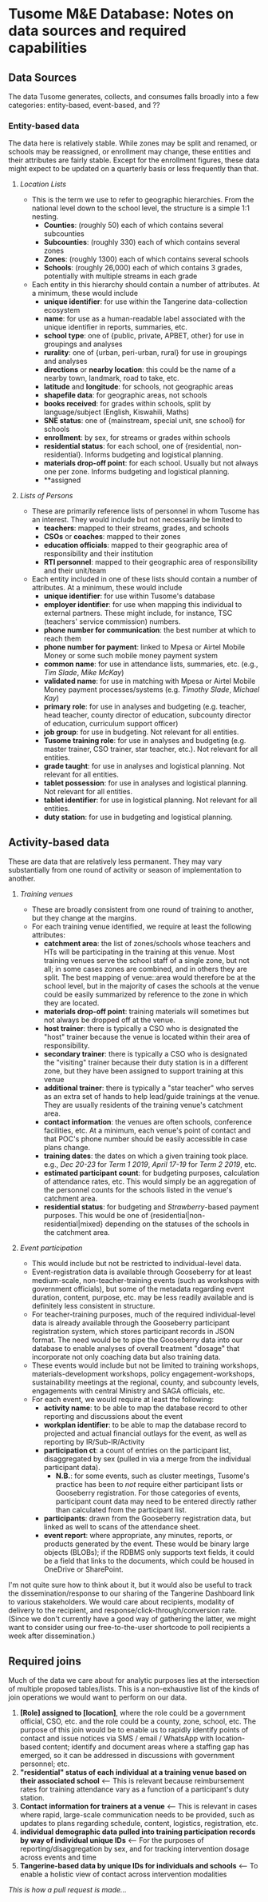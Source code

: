 # Tusome M&E Database: Notes on data sources and required capabilities

## Data Sources

The data Tusome generates, collects, and consumes falls broadly into a few categories: entity-based, event-based, and ??

### Entity-based data

The data here is relatively stable. While zones may be split and renamed, or schools may be reassigned, or enrollment may change, these entities and their attributes are fairly stable. Except for the enrollment figures, these data might expect to be updated on a quarterly basis or less frequently than that.

1. _Location Lists_
    + This is the term we use to refer to geographic hierarchies. From the national level down to the school level, the structure is a simple 1:1 nesting.
        * **Counties**: (roughly 50) each of which contains several subcounties
        * **Subcounties**: (roughly 330) each of which contains several zones
        * **Zones**: (roughly 1300) each of which contains several schools
        * **Schools**: (roughly 26,000) each of which contains 3 grades, potentially with multiple streams in each grade
    + Each entity in this hierarchy should contain a number of attributes. At a minimum, these would include
        * **unique identifier**: for use within the Tangerine data-collection ecosystem
        * **name**: for use as a human-readable label associated with the unique identifier in reports, summaries, etc.
        * **school type**: one of {public, private, APBET, other} for use in groupings and analyses
        * **rurality**: one of {urban, peri-urban, rural} for use in groupings and analyses
        * **directions** or **nearby location**: this could be the name of a nearby town, landmark, road to take, etc.
        * **latitude** and **longitude**: for schools, not geographic areas
        * **shapefile data**: for geographic areas, not schools
        * **books received**: for grades within schools, split by language/subject (English, Kiswahili, Maths)
        * **SNE status**: one of {mainstream, special unit, sne school} for schools
        * **enrollment**: by sex, for streams or grades within schools
        * **residential status**: for each school, one of {residential, non-residential}. Informs budgeting and logistical planning.
        * **materials drop-off point**: for each school. Usually but not always one per zone. Informs budgeting and logistical planning.
        * **assigned

1. _Lists of Persons_
    + These are primarily reference lists of personnel in whom Tusome has an interest. They would include but not necessarily be limited to
        * **teachers**: mapped to their streams, grades, and schools
        * **CSOs** or **coaches**: mapped to their zones
        * **education officials**: mapped to their geographic area of responsibility and their institution
        * **RTI personnel**: mapped to their geographic area of responsibility and their unit/team
    + Each entity included in one of these lists should contain a number of attributes. At a minimum, these would include
        * **unique identifier**: for use within Tusome's database
        * **employer identifier**: for use when mapping this individual to external partners. These might include, for instance, TSC (teachers' service commission) numbers.
        * **phone number for communication**: the best number at which to reach them
        * **phone number for payment**: linked to Mpesa or Airtel Mobile Money or some such mobile money payment system
        * **common name**: for use in attendance lists, summaries, etc. (e.g., _Tim Slade_, _Mike McKay_)
        * **validated name**: for use in matching with Mpesa or Airtel Mobile Money payment processes/systems (e.g. _Timothy Slade_, _Michael Kay_)
        * **primary role**: for use in analyses and budgeting (e.g. teacher, head teacher, county director of education, subcounty director of education, curriculum support officer)
        * **job group**: for use in budgeting. Not relevant for all entities.
        * **Tusome training role**: for use in analyses and budgeting (e.g. master trainer, CSO trainer, star teacher, etc.). Not relevant for all entities.
        * **grade taught**: for use in analyses and logistical planning. Not relevant for all entities.
        * **tablet possession**: for use in analyses and logistical planning. Not relevant for all entities.
        * **tablet identifier**: for use in logistical planning. Not relevant for all entities.
        * **duty station**: for use in budgeting and logistical planning.

## Activity-based data

These are data that are relatively less permanent. They may vary substantially from one round of activity or season of implementation to another.

1. _Training venues_
    + These are broadly consistent from one round of training to another, but they change at the margins.
    + For each training venue identified, we require at least the following attributes:
        * **catchment area**: the list of zones/schools whose teachers and HTs will be participating in the training at this venue. Most training venues serve the school staff of a single zone, but not all; in some cases zones are combined, and in others they are split. The best mapping of venue::area would therefore be at the school level, but in the majority of cases the schools at the venue could be easily summarized by reference to the zone in which they are located.
        * **materials drop-off point**: training materials will sometimes but not always be dropped off at the venue.
        * **host trainer**: there is typically a CSO who is designated the "host" trainer because the venue is located within their area of responsibility.
        * **secondary trainer**: there is typically a CSO who is designated the "visiting" trainer because their duty station is in a different zone, but they have been assigned to support training at this venue
        * **additional trainer**: there is typically a "star teacher" who serves as an extra set of hands to help lead/guide trainings at the venue. They are usually residents of the training venue's catchment area.
        * **contact information**: the venues are often schools, conference facilities, etc. At a minimum, each venue's point of contact and that POC's phone number should be easily accessible in case plans change.
        * **training dates**: the dates on which a given training took place. e.g., _Dec 20-23_ for _Term 1 2019_, _April 17-19_ for _Term 2 2019_, etc.
        * **estimated participant count**: for budgeting purposes, calculation of attendance rates, etc. This would simply be an aggregation of the personnel counts for the schools listed in the venue's catchment area.
        * **residential status**: for budgeting and _Strawberry_-based payment purposes. This would be one of {residential|non-residential|mixed} depending on the statuses of the schools in the catchment area.

1. _Event participation_
    + This would include but not be restricted to individual-level data.
    + Event-registration data is available through Gooseberry for at least medium-scale, non-teacher-training events (such as workshops with government officials), but some of the metadata regarding event duration, content, purpose, etc. may be less readily available and is definitely less consistent in structure.
    + For teacher-training purposes, much of the required individual-level data is already available through the Gooseberry participant registration system, which stores participant records in JSON format. The need would be to pipe the Gooseberry data into our database to enable analyses of overall treatment "dosage" that incorporate not only coaching data but also training data.
    + These events would include but not be limited to training workshops, materials-development workshops, policy engagement-workshops, sustainability meetings at the regional, county, and subcounty levels, engagements with central Ministry and SAGA officials, etc.
    + For each event, we would require at least the following:
        * **activity name**: to be able to map the database record to other reporting and discussions about the event
        * **workplan identifier**: to be able to map the database record to projected and actual financial outlays for the event, as well as reporting by IR/Sub-IR/Activity
        * **participation ct**: a count of entries on the participant list, disaggregated by sex (pulled in via a merge from the individual participant data). 
            - **N.B.**: for some events, such as cluster meetings, Tusome's practice has been to _not_ require either participant lists or Gooseberry registration. For those categories of events, participant count data may need to be entered directly rather than calculated from the participant list.
        * **participants**: drawn from the Gooseberry registration data, but linked as well to scans of the attendance sheet.
        * **event report**: where appropriate, any minutes, reports, or products generated by the event. These would be binary large objects (BLOBs); if the RDBMS only supports text fields, it could be a field that links to the documents, which could be housed in OneDrive or SharePoint.

I'm not quite sure how to think about it, but it would also be useful to track the dissemination/response to our sharing of the Tangerine Dashboard link to various stakeholders. We would care about recipients, modality of delivery to the recipient, and response/click-through/conversion rate. (Since we don't currently have a good way of gathering the latter, we might want to consider using our free-to-the-user shortcode to poll recipients a week after dissemination.)

## Required joins

Much of the data we care about for analytic purposes lies at the intersection of multiple proposed tables/lists. This is a non-exhaustive list of the kinds of join operations we would want to perform on our data.

1. **\[Role\] assigned to \[location\]**, where the role could be a government official, CSO, etc. and the role could be a county, zone, school, etc. The purpose of this join would be to enable us to rapidly identify points of contact and issue notices via SMS / email / WhatsApp with location-based content; identify and document areas where a staffing gap has emerged, so it can be addressed in discussions with government personnel; etc.
1. **"residential" status of each individual at a training venue based on their associated school** <-- This is relevant because reimbursement rates for training attendance vary as a function of a participant's duty station.
1. **Contact information for trainers at a venue** <-- This is relevant in cases where rapid, large-scale communication needs to be provided, such as updates to plans regarding schedule, content, logistics, registration, etc.
1. **individual demographic data pulled into training participation records by way of individual unique IDs** <-- For the purposes of reporting/disaggregation by sex, and for tracking intervention dosage across events and time
1. **Tangerine-based data by unique IDs for individuals and schools** <-- To enable a holistic view of contact across intervention modalities

*This is how a pull request is made...*
